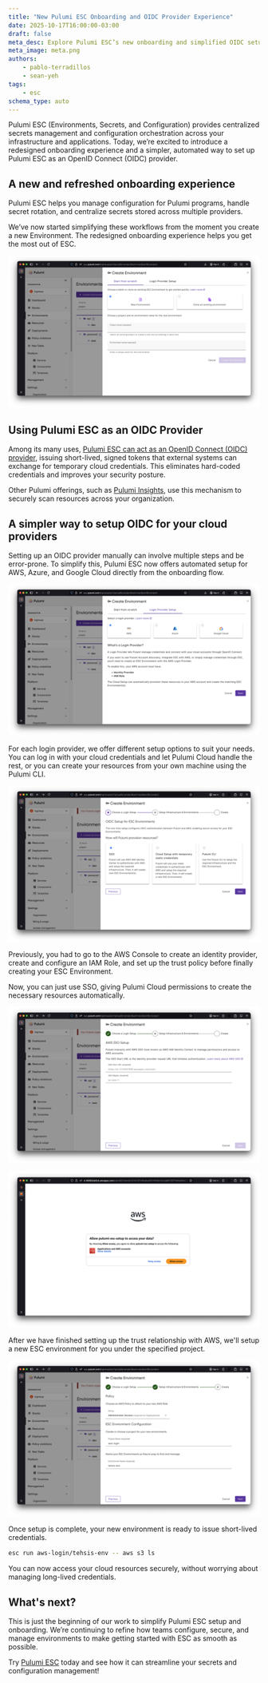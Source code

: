 ```yaml
---
title: "New Pulumi ESC Onboarding and OIDC Provider Experience"
date: 2025-10-17T16:00:00-03:00
draft: false
meta_desc: Explore Pulumi ESC’s new onboarding and simplified OIDC setup for AWS, Azure & GCP. Securely manage environments with ease.
meta_image: meta.png
authors:
    - pablo-terradillos
    - sean-yeh
tags:
    - esc
schema_type: auto
---
```


Pulumi ESC (Environments, Secrets, and Configuration) provides centralized secrets management and configuration orchestration across your infrastructure and applications. Today, we’re excited to introduce a redesigned onboarding experience and a simpler, automated way to set up Pulumi ESC as an OpenID Connect (OIDC) provider.

<!--more-->

## A new and refreshed onboarding experience

Pulumi ESC helps you manage configuration for Pulumi programs, handle secret rotation, and centralize secrets stored across multiple providers.

We’ve now started simplifying these workflows from the moment you create a new Environment. The redesigned onboarding experience helps you get the most out of ESC.

![The new Pulumi ESC onboarding experience provides a stylish look](./esc-onboarding-1.png)

## Using Pulumi ESC as an OIDC Provider

Among its many uses, [Pulumi ESC can act as an OpenID Connect (OIDC) provider](/docs/esc/environments/configuring-oidc/), issuing short-lived, signed tokens that external systems can exchange for temporary cloud credentials. This eliminates hard-coded credentials and improves your security posture.

Other Pulumi offerings, such as [Pulumi Insights](/product/pulumi-insights/), use this mechanism to securely scan resources across your organization.

## A simpler way to setup OIDC for your cloud providers

Setting up an OIDC provider manually can involve multiple steps and be error-prone. To simplify this, Pulumi ESC now offers automated setup for AWS, Azure, and Google Cloud directly from the onboarding flow.

![The new Onboarding experience offers a Login Provider Setup for the most popular cloud providers](./esc-onboarding-2.png)

For each login provider, we offer different setup options to suit your needs. You can log in with your cloud credentials and let Pulumi Cloud handle the rest, or you can create your resources from your own machine using the Pulumi CLI.

![You can setup OIDC Providers via multiple options such as giving pulumi permissions through SSO or via executing a program on your local cli.](./esc-onboarding-3.png)

Previously, you had to go to the AWS Console to create an identity provider, create and configure an IAM Role, and set up the trust policy before finally creating your ESC Environment.

Now, you can just use SSO, giving Pulumi Cloud permissions to create the necessary resources automatically.

![To setup AWS via SSO you need to provide the SSO start URL and SSO region](./esc-onboarding-4.png)

![AWS will prompt you for permissions to pulumi to create the necessary resources](./esc-onboarding-5.png)

After we have finished setting up the trust relationship with AWS, we'll setup a new ESC environment for you under the specified project.

![A new environment will be created under the project and name you specify](./esc-onboarding-6.png)

Once setup is complete, your new environment is ready to issue short-lived credentials.

```bash
esc run aws-login/tehsis-env -- aws s3 ls
```

You can now access your cloud resources securely, without worrying about managing long-lived credentials.

## What's next?

This is just the beginning of our work to simplify Pulumi ESC setup and onboarding. We’re continuing to refine how teams configure, secure, and manage environments to make getting started with ESC as smooth as possible.

Try [Pulumi ESC](/docs/esc/environments/) today and see how it can streamline your secrets and configuration management!
